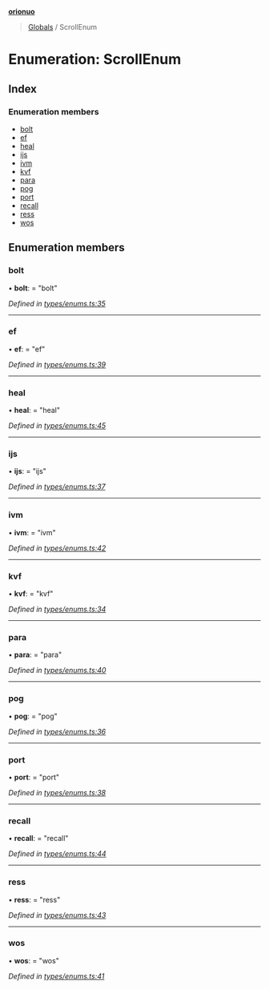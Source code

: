**[orionuo](../README.md)**

> [Globals](../globals.md) / ScrollEnum

# Enumeration: ScrollEnum

## Index

### Enumeration members

* [bolt](scrollenum.md#bolt)
* [ef](scrollenum.md#ef)
* [heal](scrollenum.md#heal)
* [ijs](scrollenum.md#ijs)
* [ivm](scrollenum.md#ivm)
* [kvf](scrollenum.md#kvf)
* [para](scrollenum.md#para)
* [pog](scrollenum.md#pog)
* [port](scrollenum.md#port)
* [recall](scrollenum.md#recall)
* [ress](scrollenum.md#ress)
* [wos](scrollenum.md#wos)

## Enumeration members

### bolt

•  **bolt**:  = "bolt"

*Defined in [types/enums.ts:35](https://github.com/msviha/orionuo/blob/1e2926d/src/types/enums.ts#L35)*

___

### ef

•  **ef**:  = "ef"

*Defined in [types/enums.ts:39](https://github.com/msviha/orionuo/blob/1e2926d/src/types/enums.ts#L39)*

___

### heal

•  **heal**:  = "heal"

*Defined in [types/enums.ts:45](https://github.com/msviha/orionuo/blob/1e2926d/src/types/enums.ts#L45)*

___

### ijs

•  **ijs**:  = "ijs"

*Defined in [types/enums.ts:37](https://github.com/msviha/orionuo/blob/1e2926d/src/types/enums.ts#L37)*

___

### ivm

•  **ivm**:  = "ivm"

*Defined in [types/enums.ts:42](https://github.com/msviha/orionuo/blob/1e2926d/src/types/enums.ts#L42)*

___

### kvf

•  **kvf**:  = "kvf"

*Defined in [types/enums.ts:34](https://github.com/msviha/orionuo/blob/1e2926d/src/types/enums.ts#L34)*

___

### para

•  **para**:  = "para"

*Defined in [types/enums.ts:40](https://github.com/msviha/orionuo/blob/1e2926d/src/types/enums.ts#L40)*

___

### pog

•  **pog**:  = "pog"

*Defined in [types/enums.ts:36](https://github.com/msviha/orionuo/blob/1e2926d/src/types/enums.ts#L36)*

___

### port

•  **port**:  = "port"

*Defined in [types/enums.ts:38](https://github.com/msviha/orionuo/blob/1e2926d/src/types/enums.ts#L38)*

___

### recall

•  **recall**:  = "recall"

*Defined in [types/enums.ts:44](https://github.com/msviha/orionuo/blob/1e2926d/src/types/enums.ts#L44)*

___

### ress

•  **ress**:  = "ress"

*Defined in [types/enums.ts:43](https://github.com/msviha/orionuo/blob/1e2926d/src/types/enums.ts#L43)*

___

### wos

•  **wos**:  = "wos"

*Defined in [types/enums.ts:41](https://github.com/msviha/orionuo/blob/1e2926d/src/types/enums.ts#L41)*
